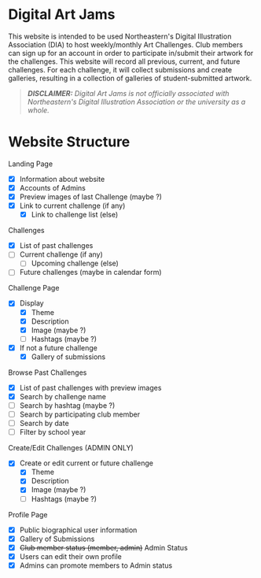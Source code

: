# Digital Art Jams
This website is intended to be used Northeastern's Digital Illustration Association (DIA) to host weekly/monthly Art Challenges. Club members can sign up for an account in order to participate in/submit their artwork for the challenges.
This website will record all previous, current, and future challenges. For each challenge, it will collect submissions and create galleries, resulting in a collection of galleries of student-submitted artwork.

> ***DISCLAIMER:***
> *Digital Art Jams is not officially associated with Northeastern's Digital Illustration Association or the university as a whole.*

# Website Structure

Landing Page
- [x] Information about website
- [x] Accounts of Admins
- [x] Preview images of last Challenge (maybe ?)
- [x] Link to current challenge (if any)
  - [x] Link to challenge list (else)

Challenges
- [x] List of past challenges
- [ ] Current challenge (if any)
  - [ ] Upcoming challenge (else)
- [ ] Future challenges (maybe in calendar form)

Challenge Page
- [x] Display
  - [x] Theme
  - [x] Description
  - [x] Image (maybe ?) 
  - [ ] Hashtags (maybe ?) 
- [x] If not a future challenge
  - [x] Gallery of submissions

Browse Past Challenges
- [x] List of past challenges with preview images
- [x] Search by challenge name
- [ ] Search by hashtag (maybe ?)
- [ ] Search by participating club member
- [ ] Search by date
- [ ] Filter by school year

Create/Edit Challenges (ADMIN ONLY)
- [x] Create or edit current or future challenge
  - [x] Theme
  - [x] Description
  - [x] Image (maybe ?) 
  - [ ] Hashtags (maybe ?) 

Profile Page
- [x] Public biographical user information
- [x] Gallery of Submissions
- [x] ~~Club member status (member, admin)~~ Admin Status
- [x] Users can edit their own profile
- [x] Admins can promote members to Admin status
